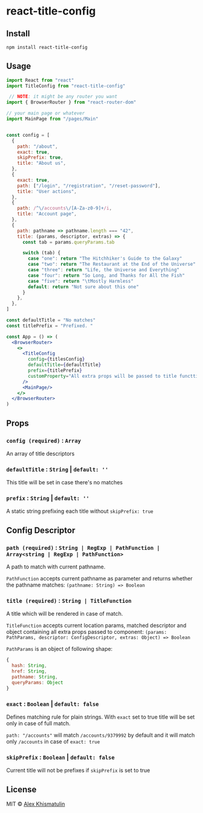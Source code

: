 # react-title-config

> 


## Install

```bash
npm install react-title-config
```

## Usage

```jsx
import React from "react"
import TitleConfig from "react-title-config"

 // NOTE: it might be any router you want
import { BrowserRouter } from "react-router-dom"

// your main page or whatever
import MainPage from "/pages/Main"


const config = [
  {
    path: "/about",
    exact: true,
    skipPrefix: true,
    title: "About us",
  },
  {
    exact: true,
    path: ["/login", "/registration", "/reset-password"],
    title: "User actions",
  },
  {
    path: /^\/accounts\/[A-Za-z0-9]+/i,
    title: "Account page",
  },
  {
    path: pathname => pathname.length === "42",
    title: (params, descriptor, extras) => {
      const tab = params.queryParams.tab

      switch (tab) {
        case "one": return "The Hitchhiker's Guide to the Galaxy"
        case "two": return "The Restaurant at the End of the Universe"
        case "three": return "Life, the Universe and Everything"
        case "four": return "So Long, and Thanks for All the Fish"
        case "five": return "\tMostly Harmless"
        default: return "Not sure about this one"
      }
    },
  },
]

const defaultTitle = "No matches"
const titlePrefix = "Prefixed. "

const App = () => (
  <BrowserRouter>
    <>
      <TitleConfig
        config={titlesConfig}
        defaultTitle={defaultTitle}
        prefix={titlePrefix}
        customProperty="All extra props will be passed to title functtion as second parameter"
      />
      <MainPage/>
    </>
  </BrowserRouter>
)
```

## Props

### `config (required)` : `Array`

An array of title descriptors

### `defaultTitle` : `String` | `default: ''`

This title will be set in case there's no matches

### `prefix` : `String` | `default: ''`

A static string prefixing each title without `skipPrefix: true`

## Config Descriptor

### `path (required)` : `String | RegExp | PathFunction | Array<string | RegExp | PathFunction>`

A path to match with current pathname.

`PathFunction` accepts current pathname as parameter and returns whether the pathname matches: `(pathname: String) => Boolean`

### `title (required)` : `String | TitleFunction`

A title which will be rendered in case of match.  

`TitleFunction` accepts current location params, matched descriptor and object containing all extra props passed to component: `(params: PathParams, descriptor: ConfigDescriptor, extras: Object) => Boolean`

`PathParams` is an object of following shape:

```javascript
{
  hash: String,
  href: String,
  pathname: String,
  queryParams: Object
}
```

### `exact` : `Boolean` | `default: false`

Defines matching rule for plain strings. With `exact` set to true title will be set only in case of full match.

`path: "/accounts"` will match `/accounts/9379992` by default and it will match only `/accounts` in case of `exact: true`

### `skipPrefix` : `Boolean` | `default: false`

Current title will not be prefixes if `skipPrefix` is set to true

## License

MIT © [Alex Khismatulin](https://github.com/alexkhismatulin)
